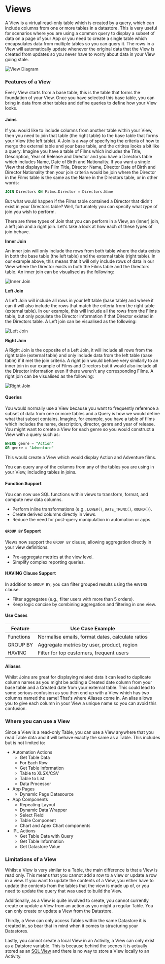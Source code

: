 # Views

A View is a virtual read-only table which is created by a query, which can include columns from one or more tables in a datastore. This is very useful for scenarios where you are using a common query to display a subset of data on a page of your App or you need to create a single table which encapsulates data from multiple tables so you can query it. The rows in a View will automatically update whenever the original data that the View is created from updates so you never have to worry about data in your View going stale.

![View Diagram](/src/assets/view.png)

### Features of a View

Every View starts from a base table, this is the table that forms the foundation of your View. Once you have selected this base table, you can bring in data from other tables and define queries to define how your View looks.

#### Joins

If you would like to include columns from another table within your View, then you need to join that table (the right table) to the base table that forms your View (the left table). A Join is a way of specifying the criteria of how to merge the external table and your base table, and the critirea looks a bit like a query.
Imagine you have a table of Films which includes the Title, Description, Year of Release and Director and you have a Directors table which includes Name, Date of Birth and Nationality. If you want a single View that displays the Film Title, Director Name, Director Date of Birth and Director Nationality then your join criteria would be join where the Director in the Films table is the same as the Name in the Directors table, or in other words:
```sql
JOIN Directors ON Films.Director = Directors.Name
```

But what would happen if the Films table contained a Director that didn't exist in your Directors table? Well, fortunately you can specify what _type_ of join you wish to perform.

There are three types of Join that you can perform in a View, an (inner) join, a left join and a right join. Let's take a look at how each of these types of join behave.

**Inner Join**

An inner join will only include the rows from both table where the data exists in both the base table (the left table) and the external table (right table). In our example above, this means that it will only include rows of data in our View where the Director exists in both the Films table and the Directors table. An inner join can be visualised as the following:

![Inner Join](/src/assets/inner_join.png)

**Left Join**

A Left Join will include all rows in your left table (base table) and where it can it will also include the rows that match the criteria from the right table (external table). In our example, this will include all the rows from the Films table, but only populate the Director information if that Director existed in the Directors table. A Left join can be visualised as the following:

![Left Join](/src/assets/left_join.png)

**Right Join**

A Right Join is the opposite of a Left Join, it will include all rows from the right table (external table) and only include data from the left table (base table) if it met the join criteria. A right join would behave very similarly to an inner join in our example of Films and Directors but it would also include all the Director information even if there weren't any corresponding Films. A right join can be visualised as the following:

![Right Join](/src/assets/right_join.png)

#### Queries

You would normally use a View because you want to frequently reference a subset of data from one or more tables and a Query is how we would define what that subset contains. Imagine, for example, you have a table of films which includes the name, description, director, genre and year of release. You might want to create a View for each genre so you would construct a View with a query such as:

```sql
WHERE genre = "Action"
OR genre = "Adventure"
```

This would create a View which would display Action and Adventure films.

You can query any of the columns from any of the tables you are using in your View, including tables in joins.

#### Function Support
You can now use SQL functions within views to transform, format, and compute new data columns.

- Perform inline transformations (e.g., `LOWER()`, `DATE_TRUNC()`, `ROUND()`).
- Create derived columns directly in views.
- Reduce the need for post-query manipulation in automation or apps.

#### `GROUP BY` Support
Views now support the `GROUP BY` clause, allowing aggregation directly in your view definitions.

- Pre-aggregate metrics at the view level.
- Simplify complex reporting queries.

#### HAVING Clause Support
In addition to `GROUP BY`, you can filter grouped results using the `HAVING` clause.

- Filter aggregates (e.g., filter users with more than 5 orders).
- Keep logic concise by combining aggregation and filtering in one view.

#### Use Cases

| Feature   | Use Case Example                                 |
| --------- | ------------------------------------------------ |
| Functions | Normalise emails, format dates, calculate ratios |
| GROUP BY  | Aggregate metrics by user, product, region       |
| HAVING    | Filter for top customers, frequent users         |

#### Aliases

Whilst Joins are great for displaying related data it can lead to duplicate column names as you might be adding a Created date column from your base table and a Created date from your external table. This could lead to some serious confusion as you then end up with a View which has two columns named the same! That's where Aliases come in. An alias allows you to give each column in your View a unique name so you can avoid this confusion.

### Where you can use a View

Since a View is a read-only Table, you can use a View anywhere that you read Table data and it will behave exactly the same as a Table. This includes but is not limited to:
- Automation Actions
  - Get Table Data
  - For Each Row
  - Get Table Information
  - Table to XLSX/CSV
  - Table to List
  - Data Processor
- App Pages
  - Dynamic Page Datasource
- App Components
  - Repeating Layout
  - Dynamic Data Wrapper
  - Select Field
  - Table Component
  - Chart and Apex Chart components
- IPL Actions
  - Get Table Data with Query
  - Get Table Information
  - Get Datastore Value

### Limitations of a View

Whilst a View is very similar to a Table, the main difference is that a View is read only. This means that you cannot add a row to a view or update a row in a view. If you want to update the contents of a View, you either have to update the contents from the tables that the view is made up of, or you need to update the query that was used to build the View.

Additionally, as a View is quite involved to create, you cannot currently create or update a View from an action as you might a regular Table. You can only create or update a View from the Datastore.

Thirdly, a View can only access Tables within the same Datastore it is created in, so bear that in mind when it comes to structuring your Datastores.

Lastly, you cannot create a local View in an Activity, a View can only exist as a Datstore variable. This is because behind the scenes it is actually stored as an [SQL View](https://en.wikipedia.org/wiki/View_(SQL)) and there is no way to store a View locally to an Activity.
